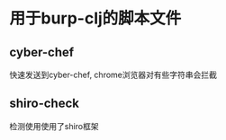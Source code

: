 
# 用于burp-clj的脚本文件

## cyber-chef

快速发送到cyber-chef, chrome浏览器对有些字符串会拦截

## shiro-check 

检测使用使用了shiro框架
